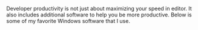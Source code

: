 Developer productivity is not just about maximizing your speed in editor. It also includes additional software to help you be more productive. Below is some of my favorite Windows software that I use.
